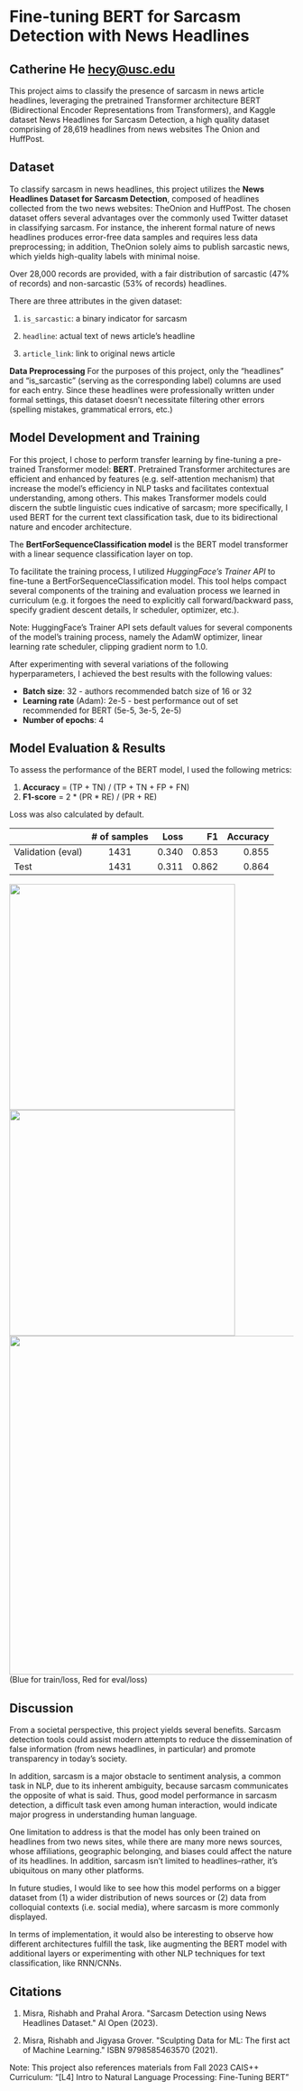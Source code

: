 # Fine-tuning BERT for Sarcasm Detection with News Headlines

## Catherine He hecy@usc.edu

This project aims to classify the presence of sarcasm in news article headlines, leveraging the pretrained Transformer architecture BERT (Bidirectional Encoder Representations from Transformers), and Kaggle dataset News Headlines for Sarcasm Detection, a high quality dataset comprising of 28,619 headlines from news websites The Onion and HuffPost.

## Dataset
To classify sarcasm in news headlines, this project utilizes the **News Headlines Dataset for Sarcasm Detection**, composed of headlines collected from the two news websites: TheOnion and HuffPost. The chosen dataset offers several advantages over the commonly used Twitter dataset in classifying sarcasm. For instance, the inherent formal nature of news headlines produces error-free data samples and requires less data preprocessing; in addition, TheOnion solely aims to publish sarcastic news, which yields high-quality labels with minimal noise.

Over 28,000 records are provided, with a fair distribution of sarcastic (47% of records) and non-sarcastic (53% of records) headlines.

There are three attributes in the given dataset:

1.  `is_sarcastic`: a binary indicator for sarcasm
    
2.  `headline`: actual text of news article’s headline
    
3.  `article_link`: link to original news article

**Data Preprocessing**
For the purposes of this project, only the “headlines” and “is_sarcastic” (serving as the corresponding label) columns are used for each entry.
Since these headlines were professionally written under formal settings, this dataset doesn’t necessitate filtering other errors (spelling mistakes, grammatical errors, etc.)


## Model Development and Training

For this project, I chose to perform transfer learning by fine-tuning a pre-trained Transformer model: **BERT**. Pretrained Transformer architectures are efficient and enhanced by features (e.g. self-attention mechanism) that increase the model’s efficiency in NLP tasks and facilitates contextual understanding, among others. This makes Transformer models could discern the subtle linguistic cues indicative of sarcasm; more specifically, I used BERT for the current text classification task, due to its bidirectional nature and encoder architecture.

The **BertForSequenceClassification model** is the BERT model transformer with a linear sequence classification layer on top.

To facilitate the training process, I utilized *HuggingFace’s Trainer API* to fine-tune a BertForSequenceClassification model. This tool helps compact several components of the training and evaluation process we learned in curriculum (e.g. it forgoes the need to explicitly call forward/backward pass, specify gradient descent details, lr scheduler, optimizer, etc.).

Note: HuggingFace’s Trainer API sets default values for several components of the model’s training process, namely the AdamW optimizer, linear learning rate scheduler, clipping gradient norm to 1.0.

After experimenting with several variations of the following hyperparameters, I achieved the best results with the following values:

 - **Batch size**: 32 - authors recommended batch size of 16 or 32
 - **Learning rate** (Adam): 2e-5 - best performance out of set recommended for BERT (5e-5, 3e-5, 2e-5) 
 - **Number of epochs**: 4

## Model Evaluation & Results

To assess the performance of the BERT model, I used the following metrics: 
 1. **Accuracy** = (TP + TN) / (TP + TN + FP + FN) 
 2. **F1-score** = 2 * (PR * RE) / (PR + RE)

Loss was also calculated by default.

|               | # of samples | Loss | F1 | Accuracy |
| :---------------- | :------: | ----: | --:| --:|
| Validation (eval) |   1431   | 0.340 |0.853|0.855|
| Test           |   1431   | 0.311|0.862|0.864|

<img src="https://github.com/catherinehee/sarcasm-detection/assets/111953841/a360dd27-1bdf-4190-bad0-28280011b9a7" width=400>
<img src="https://github.com/catherinehee/sarcasm-detection/assets/111953841/273e47d7-eeb0-432b-a2bb-0458471caeec" width=400>
<img src="https://github.com/catherinehee/sarcasm-detection/assets/111953841/e554bd20-bfad-4e68-af0d-a5f6108fa5cf" width=600>
(Blue for train/loss, Red for eval/loss)


## Discussion

From a societal perspective, this project yields several benefits. Sarcasm detection tools could assist modern attempts to reduce the dissemination of false information (from news headlines, in particular) and promote transparency in today’s society. 

In addition, sarcasm is a major obstacle to sentiment analysis, a common task in NLP, due to its inherent ambiguity, because sarcasm communicates the opposite of what is said. Thus, good model performance in sarcasm detection, a difficult task even among human interaction, would indicate major progress in understanding human language.

One limitation to address is that the model has only been trained on headlines from two news sites, while there are many more news sources, whose affiliations, geographic belonging, and biases could affect the nature of its headlines. In addition, sarcasm isn’t limited to headlines–rather, it’s ubiquitous on many other platforms. 

In future studies, I would like to see how this model performs on a bigger dataset from (1) a wider distribution of news sources or (2) data from colloquial contexts (i.e. social media), where sarcasm is more commonly displayed. 

In terms of implementation, it would also be interesting to observe how different architectures fulfill the task, like augmenting the BERT model with additional layers or experimenting with other NLP techniques for text classification, like RNN/CNNs. 

## Citations

1. Misra, Rishabh and Prahal Arora. "Sarcasm Detection using News Headlines Dataset." AI Open (2023).

2. Misra, Rishabh and Jigyasa Grover. "Sculpting Data for ML: The first act of Machine Learning." ISBN 9798585463570 (2021).

Note: This project also references materials from Fall 2023 CAIS++ Curriculum: “[L4] Intro to Natural Language Processing: Fine-Tuning BERT”
